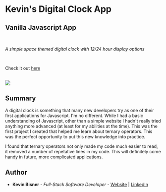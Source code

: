 # Kevin's Digital Clock App
## Vanilla Javascript App

<br>

_A simple space themed digital clock with 12/24 hour display options_

<br>

Check it out [here](https://kbiz65.github.io/digital-clock/)

<br>

<image src="clock-screenshot.png">

## Summary

A digital clock is something that many new developers try as one of their first applications for Javascript. I'm no different. While I had a basic understanding of Javascript, other than a simple website I hadn't really tried anything more advanced (at least for my abilities at the time). This was the first project I created that helped me learn about ternary operators. This was the perfect opportunity to put this new knowledge into practice.

I found that ternary operators not only made my code much easier to read, it removed a number of repetative lines in my code. This will definitely come handy in future, more complicated applications.

## Author

* **Kevin Bisner** - *Full-Stack Software Developer* - [Website](http://www.kevinbisner.com) | [LinkedIn](https://www.linkedin.com/in/kevinbisner/)
